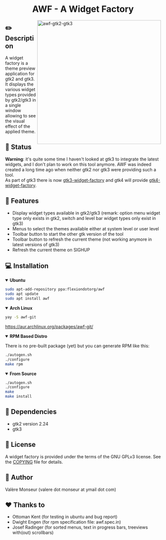 <h1 align="center">AWF - A Widget Factory</h1>
<img src="https://github.com/owl4ce/awf/raw/gh-pages/awf-gtk2-gtk3.png" alt="awf-gtk2-gtk3" align="right" width="400px">

## :pencil2: Description

A widget factory is a theme preview application for gtk2 and gtk3.
It displays the various widget types provided by gtk2/gtk3 in a single window allowing to see the visual effect of the applied theme.

## :pushpin: Status

**Warning**: it's quite some time I haven't looked at gtk3 to integrate the latest widgets, and I don't plan to work on this tool anymore.
AWF was indeed created a long time ago when neither gtk2 nor gtk3 were providing such a tool.  
As part of gtk3 there is now [gtk3-widget-factory](https://developer.gnome.org/gtk3/stable/gtk3-widget-factory.html) and gtk4 will provide [gtk4-widget-factory](https://developer.gnome.org/gtk4/stable/gtk4-widget-factory.html).

## :bookmark: Features

- Display widget types available in gtk2/gtk3 (remark: option menu widget type only exists in gtk2, switch and level bar widget types only exist in gtk3)
- Menus to select the themes available either at system level or user level
- Toolbar button to start the other gtk version of the tool
- Toolbar button to refresh the current theme (not working anymore in latest versions of gtk3)
- Refresh the current theme on SIGHUP

## :computer: Installation

<details open>
<summary><b>Ubuntu</b></summary>
 
```bash
sudo apt-add-repository ppa:flexiondotorg/awf  
sudo apt update  
sudo apt install awf
```

</details>

<details open>
<summary><b>Arch Linux</b></summary>

```bash
yay -S awf-git
```
https://aur.archlinux.org/packages/awf-git/

</details>

<details open>
<summary><b>RPM Based Distro</b></summary>

There is no pre-built package (yet) but you can generate RPM like this:
```bash
./autogen.sh  
./configure  
make rpm
```

</details>

<details open>
<summary><b>From Source</b></summary>

```bash
./autogen.sh  
./configure  
make  
make install
```

</details>

## :dvd: Dependencies

- gtk2 version 2.24
- gtk3

## :bookmark_tabs: License

A widget factory is provided under the terms of the GNU GPLv3 license.
See the [COPYING](./COPYING) file for details.

## :bust_in_silhouette: Author

Valère Monseur (valere dot monseur at ymail dot com)

## :heart: Thanks to

- Ottoman Kent (for testing in ubuntu and bug report)
- Dwight Engen (for rpm specification file: awf.spec.in)
- Josef Radinger (for sorted menus, text in progress bars, treeviews with(out) scrollbars)
